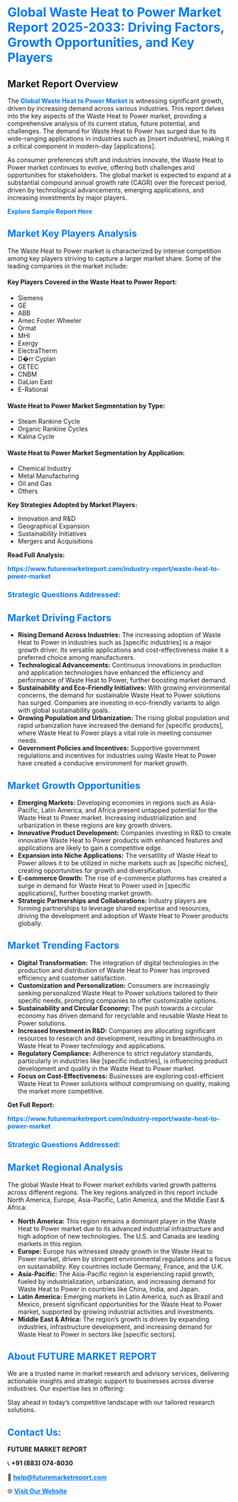 <h1 style="color: #007BFF;">Global Waste Heat to Power Market Report 2025-2033: Driving Factors, Growth Opportunities, and Key Players</h1>

<section id="overview">
<h2>Market Report Overview</h2>
<p>The <a href="https://www.futuremarketreport.com/industry-report/waste-heat-to-power-market" style="color: #007BFF; text-decoration: none;"><strong>Global Waste Heat to Power Market</strong></a> is witnessing significant growth, driven by increasing demand across various industries. This report delves into the key aspects of the Waste Heat to Power market, providing a comprehensive analysis of its current status, future potential, and challenges. The demand for Waste Heat to Power has surged due to its wide-ranging applications in industries such as [insert industries], making it a critical component in modern-day [applications].</p>
<p>As consumer preferences shift and industries innovate, the Waste Heat to Power market continues to evolve, offering both challenges and opportunities for stakeholders. The global market is expected to expand at a substantial compound annual growth rate (CAGR) over the forecast period, driven by technological advancements, emerging applications, and increasing investments by major players.</p>
</section>

<section id="overview">
<p><a href="https://www.futuremarketreport.com/request-sample/reportId=97087" style="color: #007BFF; text-decoration: none;"><strong>Explore Sample Report Here</strong></a></p>
</section>

<section id="key-players">
<h2 style="color: #007BFF;">Market Key Players Analysis</h2>
<p>The Waste Heat to Power market is characterized by intense competition among key players striving to capture a larger market share. Some of the leading companies in the market include:</p>
<h4>Key Players Covered in the Waste Heat to Power Report:</h4>
<ul><li>Siemens</li><li>GE</li><li>ABB</li><li>Amec Foster Wheeler</li><li>Ormat</li><li>MHI</li><li>Exergy</li><li>ElectraTherm</li><li>D�rr Cyplan</li><li>GETEC</li><li>CNBM</li><li>DaLian East</li><li>E-Rational</li></ul>
<h4>Waste Heat to Power Market Segmentation by Type:</h4>
<ul><li>Steam Rankine Cycle</li><li>Organic Rankine Cycles</li><li>Kalina Cycle</li></ul>

<h4>Waste Heat to Power Market Segmentation by Application:</h4>
<ul><li>Chemical Industry</li><li>Metal Manufacturing</li><li>Oil and Gas</li><li>Others</li></ul>
<p><strong>Key Strategies Adopted by Market Players:</strong></p>
<ul>
<li>Innovation and R&D</li>
<li>Geographical Expansion</li>
<li>Sustainability Initiatives</li>
<li>Mergers and Acquisitions</li>
</ul>
</section>

<section>
<p><strong>Read Full Analysis: </strong></p><a href="https://www.futuremarketreport.com/industry-report/waste-heat-to-power-market" style="color: #007BFF; text-decoration: none;"><strong>https://www.futuremarketreport.com/industry-report/waste-heat-to-power-market</strong></a>
<h3 style="color: #007BFF;">Strategic Questions Addressed:</h3>
</section>

<section id="driving-factors">
<h2 style="color: #007BFF;">Market Driving Factors</h2>
<ul>
<li><strong>Rising Demand Across Industries:</strong> The increasing adoption of Waste Heat to Power in industries such as [specific industries] is a major growth driver. Its versatile applications and cost-effectiveness make it a preferred choice among manufacturers.</li>
<li><strong>Technological Advancements:</strong> Continuous innovations in production and application technologies have enhanced the efficiency and performance of Waste Heat to Power, further boosting market demand.</li>
<li><strong>Sustainability and Eco-Friendly Initiatives:</strong> With growing environmental concerns, the demand for sustainable Waste Heat to Power solutions has surged. Companies are investing in eco-friendly variants to align with global sustainability goals.</li>
<li><strong>Growing Population and Urbanization:</strong> The rising global population and rapid urbanization have increased the demand for [specific products], where Waste Heat to Power plays a vital role in meeting consumer needs.</li>
<li><strong>Government Policies and Incentives:</strong> Supportive government regulations and incentives for industries using Waste Heat to Power have created a conducive environment for market growth.</li>
</ul>
</section>

<section id="growth-opportunities">
<h2 style="color: #007BFF;">Market Growth Opportunities</h2>
<ul>
<li><strong>Emerging Markets:</strong> Developing economies in regions such as Asia-Pacific, Latin America, and Africa present untapped potential for the Waste Heat to Power market. Increasing industrialization and urbanization in these regions are key growth drivers.</li>
<li><strong>Innovative Product Development:</strong> Companies investing in R&D to create innovative Waste Heat to Power products with enhanced features and applications are likely to gain a competitive edge.</li>
<li><strong>Expansion into Niche Applications:</strong> The versatility of Waste Heat to Power allows it to be utilized in niche markets such as [specific niches], creating opportunities for growth and diversification.</li>
<li><strong>E-commerce Growth:</strong> The rise of e-commerce platforms has created a surge in demand for Waste Heat to Power used in [specific applications], further boosting market growth.</li>
<li><strong>Strategic Partnerships and Collaborations:</strong> Industry players are forming partnerships to leverage shared expertise and resources, driving the development and adoption of Waste Heat to Power products globally.</li>
</ul>
</section>

<section id="trending-factors">
<h2 style="color: #007BFF;">Market Trending Factors</h2>
<ul>
<li><strong>Digital Transformation:</strong> The integration of digital technologies in the production and distribution of Waste Heat to Power has improved efficiency and customer satisfaction.</li>
<li><strong>Customization and Personalization:</strong> Consumers are increasingly seeking personalized Waste Heat to Power solutions tailored to their specific needs, prompting companies to offer customizable options.</li>
<li><strong>Sustainability and Circular Economy:</strong> The push towards a circular economy has driven demand for recyclable and reusable Waste Heat to Power solutions.</li>
<li><strong>Increased Investment in R&D:</strong> Companies are allocating significant resources to research and development, resulting in breakthroughs in Waste Heat to Power technology and applications.</li>
<li><strong>Regulatory Compliance:</strong> Adherence to strict regulatory standards, particularly in industries like [specific industries], is influencing product development and quality in the Waste Heat to Power market.</li>
<li><strong>Focus on Cost-Effectiveness:</strong> Businesses are exploring cost-efficient Waste Heat to Power solutions without compromising on quality, making the market more competitive.</li>
</ul>
</section>

<section>
<p><strong>Get Full Report: </strong></p><a href="https://www.futuremarketreport.com/industry-report/waste-heat-to-power-market" style="color: #007BFF; text-decoration: none;"><strong>https://www.futuremarketreport.com/industry-report/waste-heat-to-power-market</strong></a>
<h3 style="color: #007BFF;">Strategic Questions Addressed:</h3>
</section>


<section id="regional-analysis">
<h2 style="color: #007BFF;">Market Regional Analysis</h2>
<p>The global Waste Heat to Power market exhibits varied growth patterns across different regions. The key regions analyzed in this report include North America, Europe, Asia-Pacific, Latin America, and the Middle East & Africa:</p>
<ul>
<li><strong>North America:</strong> This region remains a dominant player in the Waste Heat to Power market due to its advanced industrial infrastructure and high adoption of new technologies. The U.S. and Canada are leading markets in this region.</li>
<li><strong>Europe:</strong> Europe has witnessed steady growth in the Waste Heat to Power market, driven by stringent environmental regulations and a focus on sustainability. Key countries include Germany, France, and the U.K.</li>
<li><strong>Asia-Pacific:</strong> The Asia-Pacific region is experiencing rapid growth, fueled by industrialization, urbanization, and increasing demand for Waste Heat to Power in countries like China, India, and Japan.</li>
<li><strong>Latin America:</strong> Emerging markets in Latin America, such as Brazil and Mexico, present significant opportunities for the Waste Heat to Power market, supported by growing industrial activities and investments.</li>
<li><strong>Middle East & Africa:</strong> The region’s growth is driven by expanding industries, infrastructure development, and increasing demand for Waste Heat to Power in sectors like [specific sectors].</li>
</ul>
</section>

<footer>
<h2 style="color: #007BFF;">About FUTURE MARKET REPORT</h2>
<p>We are a trusted name in market research and advisory services, delivering actionable insights and strategic support to businesses across diverse industries. Our expertise lies in offering:</p>

<p>Stay ahead in today’s competitive landscape with our tailored research solutions.</p>

<h2 style="color: #007BFF;">Contact Us:</h2>
<p><strong>FUTURE MARKET REPORT</strong></p>
<p>📞 <strong>+91 (883) 074-8030</strong></p>
<p>📧 <strong><a href="mailto:help@futuremarketreport.com" style="color: #007BFF;">help@futuremarketreport.com</a></strong></p>
<p>🌐 <strong><a href="https://www.futuremarketreport.com/" style="color: #007BFF;">Visit Our Website</a></strong></p>
</footer>